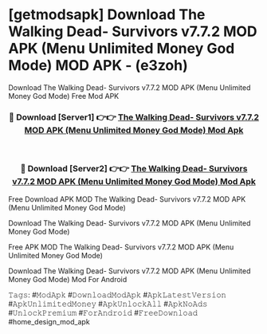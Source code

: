 # [getmodsapk] Download The Walking Dead- Survivors v7.7.2 MOD APK (Menu Unlimited Money God Mode) MOD APK - (e3zoh)
Download The Walking Dead- Survivors v7.7.2 MOD APK (Menu Unlimited Money God Mode) Free Mod APK

<div align="center">
<h3>🔴 Download [Server1] 👉👉 <a href="https://apk-comot.site?title=The_Walking_Dead-_Survivors_v7.7.2_MOD_APK_(Menu_Unlimited_Money_God_Mode)">The Walking Dead- Survivors v7.7.2 MOD APK (Menu Unlimited Money God Mode) Mod Apk</a></h3><br>

<h3>🔴 Download [Server2] 👉👉 <a href="https://apk-comot.site?title=The_Walking_Dead-_Survivors_v7.7.2_MOD_APK_(Menu_Unlimited_Money_God_Mode)">The Walking Dead- Survivors v7.7.2 MOD APK (Menu Unlimited Money God Mode) Mod Apk</a></h3>
</div>


Free Download APK MOD The Walking Dead- Survivors v7.7.2 MOD APK (Menu Unlimited Money God Mode)

Download The Walking Dead- Survivors v7.7.2 MOD APK (Menu Unlimited Money God Mode) 

Free APK MOD The Walking Dead- Survivors v7.7.2 MOD APK (Menu Unlimited Money God Mode) 

Download The Walking Dead- Survivors v7.7.2 MOD APK (Menu Unlimited Money God Mode) Mod For Android

𝚃𝚊𝚐𝚜: #𝙼𝚘𝚍𝙰𝚙𝚔 #𝙳𝚘𝚠𝚗𝚕𝚘𝚊𝚍𝙼𝚘𝚍𝙰𝚙𝚔 #𝙰𝚙𝚔𝙻𝚊𝚝𝚎𝚜𝚝𝚅𝚎𝚛𝚜𝚒𝚘𝚗 #𝙰𝚙𝚔𝚄𝚗𝚕𝚒𝚖𝚒𝚝𝚎𝚍𝙼𝚘𝚗𝚎𝚢 #𝙰𝚙𝚔𝚄𝚗𝚕𝚘𝚌𝚔𝙰𝚕𝚕 #𝙰𝚙𝚔𝙽𝚘𝙰𝚍𝚜 #𝚄𝚗𝚕𝚘𝚌𝚔𝙿𝚛𝚎𝚖𝚒𝚞𝚖 #𝙵𝚘𝚛𝙰𝚗𝚍𝚛𝚘𝚒𝚍 #𝙵𝚛𝚎𝚎𝙳𝚘𝚠𝚗𝚕𝚘𝚊𝚍 #home_design_mod_apk